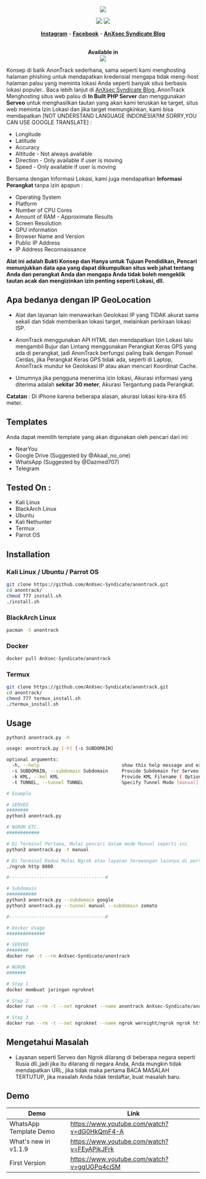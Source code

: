 <p align="center"><img src="https://c.top4top.io/p_1788a90au0.jpg"></p>

<p align="center">
<img src="https://img.shields.io/badge/Python-3-brightgreen.svg?style=plastic">
<img src="https://img.shields.io/badge/Docker-✔-blue.svg?style=plastic">
</p>

<p align="center">
  <a href="https://www.instagram.com/anxsecsyndicate/"><b>Instagram</b></a>
  <span> - </span>
  <a href="https://m.facebook.com/anxsecsyndicate/"><b>Facebook</b></a>
  <span> - </span>
  <a href="https://anxsec-syndicate.blogspot.com/?m=1"><b>AnXsec Syndicate Blog</b></a>
</p>

<p align="center">
  <br>
  <b>Available in</b>
  <br>
  <img src="https://i.imgur.com/1wJVDV5.png">
</p>

Konsep di balik AnonTrack sederhana, sama seperti kami menghosting halaman phishing untuk mendapatkan kredensial mengapa tidak meng-host halaman palsu yang meminta lokasi Anda seperti banyak situs berbasis lokasi populer.. Baca lebih lanjut di <a href="https://anxsec-syndicate.blogspot.com/?m=1"> AnXsec Syndicate Blog </a>.AnonTrack Menghosting situs web palsu di **In Built PHP Server** dan menggunakan **Serveo** untuk menghasilkan tautan yang akan kami teruskan ke target, situs web meminta Izin Lokasi dan jika target memungkinkan, kami bisa mendapatkan [NOT UNDERSTAND LANGUAGE INDONESIA?IM SORRY,YOU CAN USE GOOGLE TRANSLATE] :

* Longitude
* Latitude
* Accuracy
* Altitude - Not always available
* Direction - Only available if user is moving
* Speed - Only available if user is moving

Bersama dengan Informasi Lokasi, kami juga mendapatkan **Informasi Perangkat** tanpa izin apapun :

* Operating System
* Platform
* Number of CPU Cores
* Amount of RAM - Approximate Results
* Screen Resolution
* GPU information
* Browser Name and Version
* Public IP Address
* IP Address Reconnaissance

**Alat ini adalah Bukti Konsep dan Hanya untuk Tujuan Pendidikan, Pencari menunjukkan data apa yang dapat dikumpulkan situs web jahat tentang Anda dan perangkat Anda dan mengapa Anda tidak boleh mengeklik tautan acak dan mengizinkan izin penting seperti Lokasi, dll.**

## Apa bedanya dengan IP GeoLocation

* Alat dan layanan lain menawarkan Geolokasi IP yang TIDAK akurat sama sekali dan tidak memberikan lokasi target, melainkan perkiraan lokasi ISP.

* AnonTrack menggunakan API HTML dan mendapatkan Izin Lokasi lalu mengambil Bujur dan Lintang menggunakan Perangkat Keras GPS yang ada di perangkat, jadi AnonTrack berfungsi paling baik dengan Ponsel Cerdas, jika Perangkat Keras GPS tidak ada, seperti di Laptop, AnonTrack mundur ke Geolokasi IP atau akan mencari Koordinat Cache.

* Umumnya jika pengguna menerima izin lokasi, Akurasi informasi yang diterima adalah **sekitar 30 meter**, Akurasi Tergantung pada Perangkat.

**Catatan** : Di iPhone karena beberapa alasan, akurasi lokasi kira-kira 65 meter.

## Templates

Anda dapat memilih template yang akan digunakan oleh pencari dari ini:

* NearYou
* Google Drive (Suggested by @Akaal_no_one)
* WhatsApp (Suggested by @Dazmed707)
* Telegram

## Tested On :

* Kali Linux
* BlackArch Linux
* Ubuntu
* Kali Nethunter
* Termux
* Parrot OS

## Installation

### Kali Linux / Ubuntu / Parrot OS

```bash
git clone https://github.com/AnXsec-Syndicate/anontrack.git
cd anontrack/
chmod 777 install.sh
./install.sh
```

### BlackArch Linux

```bash
pacman -S anontrack
```

### Docker

```bash
docker pull AnXsec-Syndicate/anontrack
```

### Termux

```bash
git clone https://github.com/AnXsec-Syndicate/anontrack.git
cd anontrack/
chmod 777 termux_install.sh
./termux_install.sh
```

## Usage

```bash
python3 anontrack.py -h

usage: anontrack.py [-h] [-s SUBDOMAIN]

optional arguments:
  -h, --help                              show this help message and exit
  -s SUBDOMAIN, --subdomain Subdomain 	  Provide Subdomain for Serveo URL ( Optional )
  -k KML, --kml KML                       Provide KML Filename ( Optional )
  -t TUNNEL, --tunnel TUNNEL              Specify Tunnel Mode [manual]

# Example

# SERVEO 
########
python3 anontrack.py

# NGROK ETC.
############

# Di Terminal Pertama, Mulai pencari dalam mode Manual seperti ini
python3 anontrack.py -t manual

# Di Terminal Kedua Mulai Ngrok atau layanan terowongan lainnya di port 8080
./ngrok http 8080

#-----------------------------------#

# Subdomain
########### 
python3 anontrack.py --subdomain google
python3 anontrack.py --tunnel manual --subdomain zomato

#-----------------------------------#

# Docker Usage
##############

# SERVEO
########
docker run -t --rm AnXsec-Syndicate/anontrack

# NGROK
#######

# Step 1
docker membuat jaringan ngroknet

# Step 2
docker run --rm -t --net ngroknet --name anontrack AnXsec-Syndicate/anontrack python3 anontrack.py -t manual

# Step 3
docker run --rm -t --net ngroknet --name ngrok wernight/ngrok ngrok http anontrack:8080
```

## Mengetahui Masalah

* Layanan seperti Serveo dan Ngrok dilarang di beberapa negara seperti Rusia dll.,jadi jika itu dilarang di negara Anda, Anda mungkin tidak mendapatkan URL, jika tidak maka pertama BACA MASALAH TERTUTUP, jika masalah Anda tidak terdaftar, buat masalah baru.

## Demo

| Demo | Link |
|-|-|
| WhatsApp Template Demo | https://www.youtube.com/watch?v=dG0HkQmF4-A |
| What's new in v1.1.9 | https://www.youtube.com/watch?v=FEyAPjkJFrk |
| First Version | https://www.youtube.com/watch?v=ggUGPq4cjSM |

